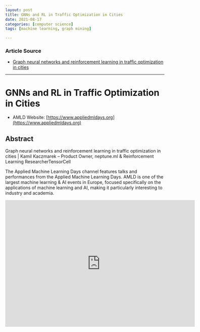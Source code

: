 ```yaml
---
layout: post
title: GNNs and RL in Traffic Optimization in Cities
date: 2021-08-17
categories: [computer science]
tags: [machine learning, graph mining]

---
```


### Article Source

* [Graph neural networks and reinforcement learning in traffic optimization in cities](https://www.youtube.com/watch?v=wiD0-2MElgc)


---

# GNNs and RL in Traffic Optimization in Cities

* AMLD Website: [https://www.appliedmldays.org](https://www.appliedmldays.org)


## Abstract
Graph neural networks and reinforcement learning in traffic optimization in cities | Kamil Kaczmarek – Product Owner, neptune.ml & Reinforcement Learning ResearcherTensorCell

The Applied Machine Learning Days channel features talks and performances from the Applied Machine Learning Days.
AMLD is one of the largest machine learning & AI events in Europe, focused specifically on the applications of machine learning and AI, making it particularly interesting to industry and academia.

<iframe width="600" height="400" src="https://www.youtube.com/embed/wiD0-2MElgc" title="YouTube video player" frameborder="0" allow="accelerometer; autoplay; clipboard-write; encrypted-media; gyroscope; picture-in-picture" allowfullscreen></iframe>

